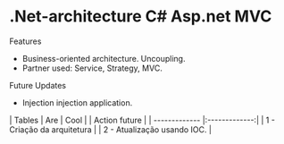 # .Net-architecture C# Asp.net MVC
Features
- Business-oriented architecture.
Uncoupling.
- Partner used: Service, Strategy, MVC.

Future Updates
- Injection injection application.

| Tables        | Are           | Cool  |
| Action future                 |
| ------------- |:-------------:|
| 1 - Criação da arquitetura    |
| 2 - Atualização usando IOC.   |


